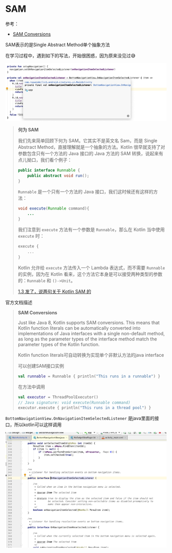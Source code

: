 # SAM

参考：

+ [SAM Conversions](https://kotlinlang.org/docs/reference/java-interop.html#sam-conversions)

SAM表示的是Single Abstract Method单个抽象方法

在学习过程中，遇到如下的写法，开始很困惑，因为原来没见过😅

![016](https://github.com/winfredzen/Android-Basic/raw/master/Kotlin/images/016.png)

> **何为 SAM**
>
> 我们先来简单回顾下何为 SAM。它其实不是英文名 Sam，而是 Single Abstract Method，直接理解就是一个抽象的方法。Kotlin 很早就支持了对 参数包含只有一个方法的 Java 接口的 Java 方法的 SAM 转换，说起来有点儿拗口，我们看个例子：
>
> ```java
> public interface Runnable {
>     public abstract void run();
> }
> ```
>
> `Runnable` 是一个只有一个方法的 Java 接口，我们这时候还有这样的方法：
>
> ```java
> void execute(Runnable command){
>     ...
> }
> ```
>
> 我们注意到 `execute` 方法有一个参数是 `Runnable`，那么在 Kotlin 当中使用 `execute` 时：
>
> ```kotlin
> execute { 
>     ...
> }
> ```
>
> Kotlin 允许给 `execute` 方法传入一个 Lambda 表达式，而不需要 `Runnable` 的实例，因为在 Kotlin 看来，这个方法它本身是可以接受两种类型的参数的：`Runnable` 和 `()->Unit`。
>
> [1.3 发了，说两句关于 Kotlin SAM 的](https://discuss.kotliner.cn/t/topic/330)

官方文档描述

> **SAM Conversions**
>
> Just like Java 8, Kotlin supports SAM conversions. This means that Kotlin function literals can be automatically converted into implementations of Java interfaces with a single non-default method, as long as the parameter types of the interface method match the parameter types of the Kotlin function. 
>
> Kotlin function literals可自动转换为实现单个非默认方法的java interface
>
> 可以创建SAM接口实例
>
> ```kotlin
> val runnable = Runnable { println("This runs in a runnable") }
> ```
>
> 在方法中调用
>
> ```kotlin
> val executor = ThreadPoolExecutor()
> // Java signature: void execute(Runnable command)
> executor.execute { println("This runs in a thread pool") }
> ```



`BottomNavigationView.OnNavigationItemSelectedListener` 是java里面的接口，所以kotlin可以这样调用

![017](https://github.com/winfredzen/Android-Basic/raw/master/Kotlin/images/017.png)




